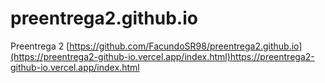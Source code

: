 # preentrega2.github.io
Preentrega 2 
[https://github.com/FacundoSR98/preentrega2.github.io](https://preentrega2-github-io.vercel.app/index.html)https://preentrega2-github-io.vercel.app/index.html
